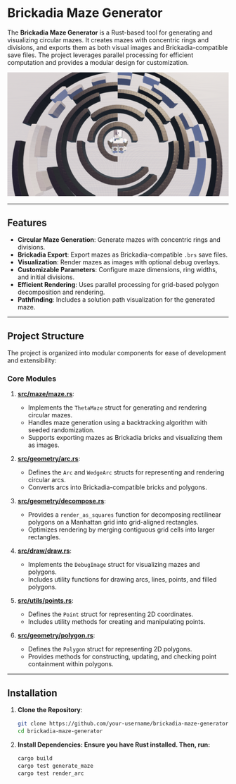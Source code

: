 # Brickadia Maze Generator

The **Brickadia Maze Generator** is a Rust-based tool for generating and visualizing circular mazes. It creates mazes with concentric rings and divisions, and exports them as both visual images and Brickadia-compatible save files. The project leverages parallel processing for efficient computation and provides a modular design for customization.

![Alt Text](Theta.jpg)

---

## Features

- **Circular Maze Generation**: Generate mazes with concentric rings and divisions.
- **Brickadia Export**: Export mazes as Brickadia-compatible `.brs` save files.
- **Visualization**: Render mazes as images with optional debug overlays.
- **Customizable Parameters**: Configure maze dimensions, ring widths, and initial divisions.
- **Efficient Rendering**: Uses parallel processing for grid-based polygon decomposition and rendering.
- **Pathfinding**: Includes a solution path visualization for the generated maze.

---

## Project Structure

The project is organized into modular components for ease of development and extensibility:

### Core Modules

1. **[src/maze/maze.rs](src/maze/maze.rs)**:
   - Implements the `ThetaMaze` struct for generating and rendering circular mazes.
   - Handles maze generation using a backtracking algorithm with seeded randomization.
   - Supports exporting mazes as Brickadia bricks and visualizing them as images.

2. **[src/geometry/arc.rs](src/geometry/arc.rs)**:
   - Defines the `Arc` and `WedgeArc` structs for representing and rendering circular arcs.
   - Converts arcs into Brickadia-compatible bricks and polygons.

3. **[src/geometry/decompose.rs](src/geometry/decompose.rs)**:
   - Provides a `render_as_squares` function for decomposing rectilinear polygons on a Manhattan grid into grid-aligned rectangles.
   - Optimizes rendering by merging contiguous grid cells into larger rectangles.

4. **[src/draw/draw.rs](src/draw/draw.rs)**:
   - Implements the `DebugImage` struct for visualizing mazes and polygons.
   - Includes utility functions for drawing arcs, lines, points, and filled polygons.

5. **[src/utils/points.rs](src/utils/points.rs)**:
   - Defines the `Point` struct for representing 2D coordinates.
   - Includes utility methods for creating and manipulating points.

6. **[src/geometry/polygon.rs](src/geometry/polygon.rs)**:
   - Defines the `Polygon` struct for representing 2D polygons.
   - Provides methods for constructing, updating, and checking point containment within polygons.

---

## Installation

1. **Clone the Repository**:
   ```bash
   git clone https://github.com/your-username/brickadia-maze-generator.git
   cd brickadia-maze-generator
1. **Install Dependencies: Ensure you have Rust installed. Then, run:**
   ```bash
   cargo build
   cargo test generate_maze
   cargo test render_arc
